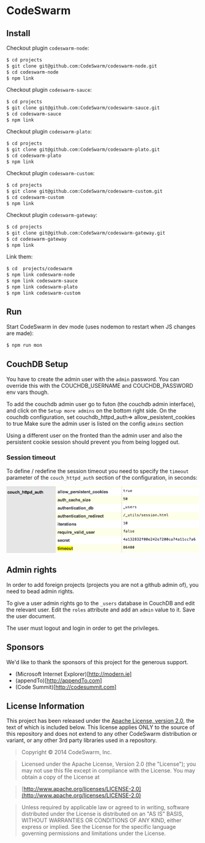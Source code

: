 # CodeSwarm

## Install

Checkout plugin `codeswarm-node`:

```
$ cd projects
$ git clone git@github.com:CodeSwarm/codeswarm-node.git
$ cd codeswarm-node
$ npm link
```

Checkout plugin `codeswarm-sauce`:

```
$ cd projects
$ git clone git@github.com:CodeSwarm/codeswarm-sauce.git
$ cd codeswarm-sauce
$ npm link
```

Checkout plugin `codeswarm-plato`:

```
$ cd projects
$ git clone git@github.com:CodeSwarm/codeswarm-plato.git
$ cd codeswarm-plato
$ npm link
```

Checkout plugin `codeswarm-custom`:

```
$ cd projects
$ git clone git@github.com:CodeSwarm/codeswarm-custom.git
$ cd codeswarm-custom
$ npm link
```

Checkout plugin `codeswarm-gateway`:

```
$ cd projects
$ git clone git@github.com:CodeSwarm/codeswarm-gateway.git
$ cd codeswarm-gateway
$ npm link
```

Link them:

```
$ cd  projects/codeswarm
$ npm link codeswarm-node
$ npm link codeswarm-sauce
$ npm link codeswarm-plato
$ npm link codeswarm-custom
```

## Run

Start CodeSwarm in dev mode (uses nodemon to restart when JS changes are made):

```bash
$ npm run mon
```


## CouchDB Setup

You have to create the admin user with the `admin` password. You can override this with the COUCHDB_USERNAME and COUCHDB_PASSWORD env vars though.

To add the couchdb admin user go to futon (the couchdb admin interface), and click on the `Setup more admins` on the bottom right side.
On the couchdb configuration, set couchdb_httpd_auth=> allow_pesistent_cookies to true
Make sure the admin user is listed on the config `admins` section

Using a different user on the fronted than the admin user and also the persistent cookie session should prevent you from being logged out.

### Session timeout

To define / redefine the session timeout you need to specify the `timeout` parameter of the `couch_httpd_auth` section of the configuration, in seconds:

![session timeout](docs/images/session_timeout.png)


## Admin rights

In order to add foreign projects (projects you are not a github admin of), you need to bead admin rights.

To give a user admin rights go to the `_users` database in CouchDB and edit the relevant user.
Edit the `roles` attribute and add an `admin` value to it. Save the user document.

The user must logout and login in order to get the privileges.

## Sponsors

We'd like to thank the sponsors of this project for the generous support.

* (Microsoft Internet Explorer)[http://modern.ie]
* (appendTo)[http://appendTo.com]
* (Code Summit)[http://codesummit.com]

## License Information

This project has been released under the [Apache License, version 2.0](http://www.apache.org/licenses/LICENSE-2.0.html), the text of which is included below. This license applies ONLY to the source of this repository and does not extend to any other CodeSwarm distribution or variant, or any other 3rd party libraries used in a repository. 

> Copyright © 2014 CodeSwarm, Inc.

> Licensed under the Apache License, Version 2.0 (the "License");
   you may not use this file except in compliance with the License.
   You may obtain a copy of the License at

> [http://www.apache.org/licenses/LICENSE-2.0](http://www.apache.org/licenses/LICENSE-2.0)

>  Unless required by applicable law or agreed to in writing, software
   distributed under the License is distributed on an "AS IS" BASIS,
   WITHOUT WARRANTIES OR CONDITIONS OF ANY KIND, either express or implied.
   See the License for the specific language governing permissions and
   limitations under the License.
